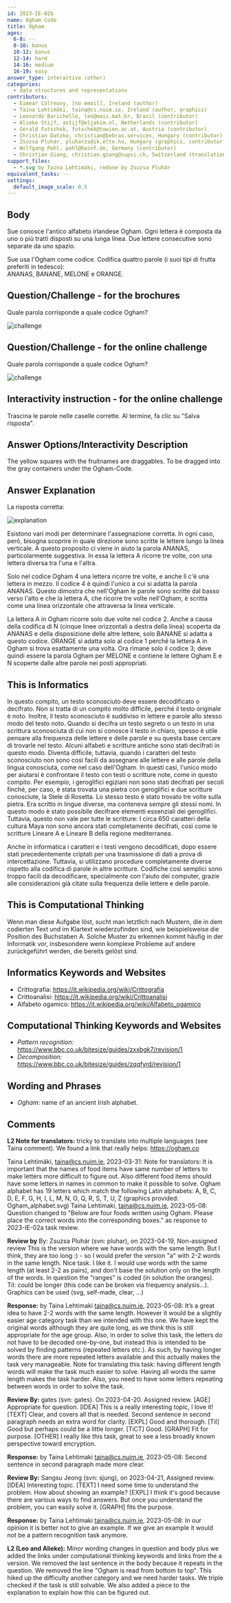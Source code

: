 ```yaml
---
id: 2023-IE-02b
name: Ogham Code
title: Ogham 
ages:
  6-8: --
  8-10: bonus
  10-12: bonus
  12-14: hard
  14-16: medium
  16-19: easy
answer_type: interactive (other)
categories:
  - data structures and representations
contributors:
  - Eimear Colreavy, [no email], Ireland (author)
  - Taina Lehtimäki, taina@cs.nuim.ie, Ireland (author, graphics)
  - Leonardo Barichello, leo@mais.mat.br, Brazil (contributor)
  - Alieke Stijf, astijf@eljakim.nl, Netherlands (contributor)
  - Gerald Futschek, futschek@tuwien.ac.at, Austria (contributor)
  - Christian Datzko, christian@bebras.services, Hungary (contributor)
  - Zsuzsa Pluhár, pluharzs@ik.elte.hu, Hungary (graphics, contributor)
  - Wolfgang Pohl, pohl@bwinf.de, Germany (contributor)
  - Christian Giang, christian.giang@supsi.ch, Switzerland (translation from German into Italian)
support_files:
  - *.svg by Taina Lehtimäki, redone by Zsuzsa Pluhár
equivalent_tasks: --
settings:
  default_image_scale: 0.5
---
```



## Body
Sue conosce l'antico alfabeto irlandese Ogham.
Ogni lettera è composta da uno o più tratti disposti su una lunga linea.
Due lettere consecutive sono separate da uno spazio.

Sue usa l'Ogham come codice.  Codifica quattro parole (i suoi tipi di frutta preferiti in tedesco):\
ANANAS, BANANE, MELONE e ORANGE.

## Question/Challenge - for the brochures

Quale parola corrisponde a quale codice Ogham?

![challenge](graphics/2023-IE-02b-question-deu_compatible.svg) 
 
## Question/Challenge - for the online challenge

Quale parola corrisponde a quale codice Ogham?

![challenge](interactive/2023-IE-02b-question-deu_interactive.svg) 
 
## Interactivity instruction - for the online challenge

Trascina le parole nelle caselle corrette. Al termine, fa clic su "Salva risposta".

## Answer Options/Interactivity Description

The yellow squares with the fruitnames are draggables. To be dragged into the gray containers under the Ogham-Code.

## Answer Explanation

La risposta corretta:

![explanation](graphics/2023-IE-02b-explanation-deu_compatible.svg) 
 
Esistono vari modi per determinare l'assegnazione corretta. In ogni caso, però, bisogna scoprire in quale direzione sono scritte le lettere lungo la linea verticale. A questo proposito ci viene in aiuto la parola ANANAS, particolarmente suggestiva. In essa la lettera A ricorre tre volte, con una lettera diversa tra l'una e l'altra.

Solo nel codice Ogham 4 una lettera ricorre tre volte, e anche lì c'è una lettera in mezzo. Il codice 4 è quindi l'unico a cui si adatta la parola ANANAS. Questo dimostra che nell'Ogham le parole sono scritte dal basso verso l'alto e che la lettera A, che ricorre tre volte nell'Ogham, è scritta come una linea orizzontale che attraversa la linea verticale.

La lettera A in Ogham ricorre solo due volte nel codice 2. Anche a causa della codifica di N (cinque linee orizzontali a destra della linea) scoperta da ANANAS e della disposizione delle altre lettere, solo BANANE si adatta a questo codice. ORANGE si adatta solo al codice 1 perché la lettera A in Ogham si trova esattamente una volta. Ora rimane solo il codice 3; deve quindi essere la parola Ogham per MELONE e contiene le lettere Ogham E e N scoperte dalle altre parole nei posti appropriati.


## This is Informatics

In questo compito, un testo sconosciuto deve essere decodificato o decifrato.  Non si tratta di un compito molto difficile, perché il testo originale è noto. Inoltre, il testo sconosciuto è suddiviso in lettere e parole allo stesso modo del testo noto. Quando si decifra un testo segreto o un testo in una scrittura sconosciuta di cui non si conosce il testo in chiaro, spesso è utile pensare alla frequenza delle lettere e delle parole e su questa base cercare di trovarle nel testo. Alcuni alfabeti e scritture antiche sono stati decifrati in questo modo. Diventa difficile, tuttavia, quando i caratteri del testo sconosciuto non sono così facili da assegnare alle lettere e alle parole della lingua conosciuta, come nel caso dell'Ogham. In questi casi, l'unico modo per aiutarsi è confrontare il testo con testi o scritture note, come in questo compito. Per esempio, i geroglifici egiziani non sono stati decifrati per secoli finché, per caso, è stata trovata una pietra con geroglifici e due scritture conosciute, la Stele di Rosetta. Lo stesso testo è stato trovato tre volte sulla pietra. Era scritto in lingue diverse, ma conteneva sempre gli stessi nomi. In questo modo è stato possibile decifrare elementi essenziali dei geroglifici. Tuttavia, questo non vale per tutte le scritture: I circa 650 caratteri della cultura Maya non sono ancora stati completamente decifrati, così come le scritture Lineare A e Lineare B della regione mediterranea.

Anche in informatica i caratteri e i testi vengono decodificati, dopo essere stati precedentemente criptati per una trasmissione di dati a prova di intercettazione. Tuttavia, si utilizzano procedure completamente diverse rispetto alla codifica di parole in altre scritture. Codifiche così semplici sono troppo facili da decodificare, specialmente con l'aiuto dei computer, grazie alle considerazioni già citate sulla frequenza delle lettere e delle parole.

## This is Computational Thinking

Wenn man diese Aufgabe löst, sucht man letztlich nach Mustern, die in dem codierten Text und im Klartext wiederzufinden sind, wie beispielsweise die Position des Buchstaben A. Solche Muster zu erkennen kommt häufig in der Informatik vor, insbesondere wenn komplexe Probleme auf andere zurückgeführt werden, die bereits gelöst sind.

## Informatics Keywords and Websites

- Crittografia: https://it.wikipedia.org/wiki/Crittografia
- Crittoanalisi: https://it.wikipedia.org/wiki/Crittoanalisi
- Alfabeto ogamico: https://it.wikipedia.org/wiki/Alfabeto_ogamico

## Computational Thinking Keywords and Websites

- _Pattern recognition:_ https://www.bbc.co.uk/bitesize/guides/zxxbgk7/revision/1
- _Decomposition:_ https://www.bbc.co.uk/bitesize/guides/zqqfyrd/revision/1

## Wording and Phrases

- _Ogham:_ name of an ancient Irish alphabet. 

## Comments

**L2 Note for translators:** tricky to translate into multiple languages (see Taina comment). We found a link that really helps: https://ogham.co 

Taina Lehtimäki, taina@cs.nuim.ie, 2023-03-31: Note for translators: It is important that the names of food items have same number of letters to make letters more difficult to figure out. Also different food items should have some letters in names in common to make it possible to solve. Ogham alphabet has 19 letters which match the following Latin alphabets: A, B, C, D, E, F, G, H, I, L, M, N, O, Q, R, S, T, U, Z  (graphics provided: Ogham_alphabet.svg)
Taina Lehtimaki, taina@cs.nuim.ie, 2023-05-08: Question changed to "Below are four foods written using Ogham. Please place the correct words into the corresponding boxes." as response to 2023-IE-02a task review.  

**Review by** By: Zsuzsa Pluhár (svn: pluhar), on 2023-04-19, Non-assigned review 
This is the version where we have words with the same length. But I think, they are too long :) - so I would prefer the version "a" with 2-2 words in the same length. Nice task. I like it. I would use words with the same length (at least 2-2 as pairs), and don’t base the solution only on the length of the words. In question the "ranges" is coded (in solution the oranges). TiI: could be longer (this code can be broken via frequency analysis…). Graphics can be used (svg, self-made, clear, …)

**Response:** by Taina Lehtimaki taina@cs.nuim.ie, 2023-05-08: It’s a great idea to have 2-2 words with the same length. However it would be a slightly easier age category task than we intended with this one. We have kept the original words although they are quite long, as we think this is still appropriate for the age group. Also, in order to solve this task, the letters do not have to be decoded one-by-one, but instead this is intended to be solved by finding patterns (repeated letters etc.). As such, by having longer words there are more repeated letters available and this actually makes the task very manageable. Note for translating this task: having different length words will make the task much easier to solve. Having all words the same length makes the task harder. Also, you need to have some letters repeating between words in order to solve the task. 

**Review By:** gates  (svn: gates). On 2023-04-20. Assigned review.
[AGE] Appropriate for question. [IDEA] This is a really interesting topic, I love it! [TEXT] Clear, and covers all that is needed. Second sentence in second paragraph needs an extra word for clarity. [EXPL] Good and thorough. [TiI] Good but perhaps could be a little longer.  [TiCT] Good. [GRAPH] Fit for purpose. [OTHER] I really like this task, great to see a less broadly known perspective toward encryption.

**Response:** by Taina Lehtimaki taina@cs.nuim.ie, 2023-05-08: Second sentence in second paragraph made more clear. 

**Review By:** Sangsu Jeong (svn: sjung), on 2023-04-21, Assigned review. 
[IDEA] Interesting topic. [TEXT] I need some time to understand the problem. How about showing an example? [EXPL] I think it's good because there are various ways to find answers. But once you understand the problem, you can easily solve it. [GRAPH] fits the purpose.

**Response:** by Taina Lehtimaki taina@cs.nuim.ie, 2023-05-08: In our opinion it is better not to give an example. If we give an example it would not be a pattern recognition task anymore.

**L2 (Leo and Alieke):** Minor wording changes in question and body plus we added the links under computational thinking keywords and links from the a version. We removed the last sentence in the body because it repeats in the question. 
We removed the line "Ogham is read from bottom to top". This hiked up the difficulty another category and we need harder tasks. We triple checked if the task is still solvable. We also added a piece to the explanation to explain how this can be figured out.
